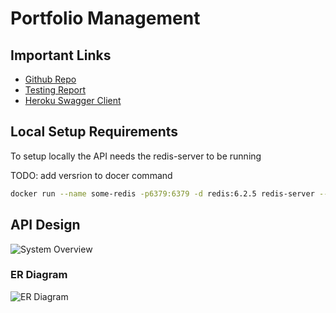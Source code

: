 # Portfolio Management

## Important Links

 - [Github Repo](https://github.com/earthshakira/portfolio-management)
 - [Testing Report](https://earthshakira.github.io/portfolio-management/jest_html_reporters.html)   
 - [Heroku Swagger Client](https://shubham-ar-portfolio-mgmt.herokuapp.com/swagger/)
      

## Local Setup Requirements
To setup locally the API needs the redis-server to be running 

TODO: add versrion to docer command
```bash
docker run --name some-redis -p6379:6379 -d redis:6.2.5 redis-server --appendonly yes
```

## API Design

![System Overview](https://i.imgur.com/FWXLZ14.png)


### ER Diagram
![ER Diagram](https://i.imgur.com/QMOCYo4.png)

### 

